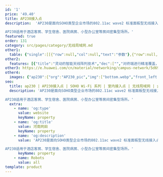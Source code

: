 ```yaml
---
id: '1'
price: '49.40'
title: AP230接入点
description:  'AP230是面向SOHO类型企业市场的802.11ac wave2 标准面板型无线接入点，双射频并发，2.4GHz频段和5GHz频段均支持2x2MIMO，整机速率1.267Gbps。内置智能天线，有效提升信号覆盖范围，增强用户对无线网络的使用体验。

AP230适用于酒店客房、学生宿舍、医院病房、小型办公室等房间密集型场所。'
featured: true
order: 131
category: src/pages/category/无线局域网.md
other1: 
  table: {"single":[[{"row":null,"col":null,"text":"参数"},{"row":null,"col":null,"text":"AP230"}],[{"row":null,"col":null,"text":"尺寸（长×宽×高）"},{"row":null,"col":null,"text":"150mm × 86mm × 32.5mm"}],[{"row":null,"col":null,"text":"电源输入"},{"row":null,"col":null,"text":"DC：45.6V~57V\nPoE供电：满足802.3af/at以太网供电标准"}],[{"row":null,"col":null,"text":"最大功耗"},{"row":null,"col":null,"text":"11.5W（不包含USB输出功耗）\n说明：实际最大功耗遵照不同国家和地区法规而有所不同。"}],[{"row":null,"col":null,"text":"接口"},{"row":null,"col":null,"text":"上行GE×1\n下行GE×4\n直通口RJ45×2\nUSB×1"}],[{"row":null,"col":null,"text":"工作温度"},{"row":null,"col":null,"text":"0℃～+40℃"}],[{"row":null,"col":null,"text":"天线类型"},{"row":null,"col":null,"text":"内置智能天线"}],[{"row":null,"col":null,"text":"可同时在线的用户数量"},{"row":null,"col":null,"text":"≤256"}],[{"row":null,"col":null,"text":"最大发射功率"},{"row":null,"col":null,"text":"2.4G：23dBm（组合功率）\n5G：23dBm（组合功率）\n\n说明：实际发射功率遵照不同国家和地区法规而有所不同。\n"}],[{"row":null,"col":null,"text":"MIMO：空间流"},{"row":null,"col":null,"text":"2×2:2，整机4条流"}],[{"row":null,"col":null,"text":"无线协议"},{"row":null,"col":null,"text":"802.11a/b/g/n/ac/ac wave2"}],[{"row":null,"col":null,"text":"最高速率"},{"row":null,"col":null,"text":"1.267Gbps"}]]}
other2:
  features: [{"title":"灵动的智能天线阵列技术","dec":["","对终端进行精准覆盖，降低干扰，提升信号质量，信号随用户而动",""]},{"title":"丰富的接口","dec":["","提供1个GE上行，4个GE下行接口，2个RJ45电话直通口（兼容RJ11）； 提供USB接口，可用于对外供电，也可用于存储",""]},{"title":"云管理","dec":["","可通过华为云管理平台对AP设备及业务进行管理和运维，节省网络运维成本",""]}]
other3: https://e.huawei.com/cn/material/networking/campus-network/5d6910eced55444b8d3e84ff3193c63c
other4:
  images: {"ap230":{"org":"AP230_pic","img":["bottom.webp","front_left.webp","front_right.webp","front_top.webp","rear_top.webp","right.webp","stand_left.webp","stand_right.webp","top.webp"]}}
seo:
  title: ap230 | AP230接入点 | SOHO Wi-Fi 系列 | 室内接入点 | 无线局域网 | 企业网络
  description: 'AP230是面向SOHO类型企业市场的802.11ac wave2 标准面板型无线接入点，双射频并发，2.4GHz频段和5GHz频段均支持2x2MIMO，整机速率1.267Gbps。内置智能天线，有效提升信号覆盖范围，增强用户对无线网络的使用体验。

AP230适用于酒店客房、学生宿舍、医院病房、小型办公室等房间密集型场所。'
  extra:
    - name: 'og:type'
      value: website
      keyName: property
    - name: 'og:title'
      value: 河南网田
      keyName: property
    - name: 'og:description'
      value: 'AP230是面向SOHO类型企业市场的802.11ac wave2 标准面板型无线接入点，双射频并发，2.4GHz频段和5GHz频段均支持2x2MIMO，整机速率1.267Gbps。内置智能天线，有效提升信号覆盖范围，增强用户对无线网络的使用体验。

AP230适用于酒店客房、学生宿舍、医院病房、小型办公室等房间密集型场所。'
      keyName: property
    - name: Robots
      value: all
template: product
---
```


